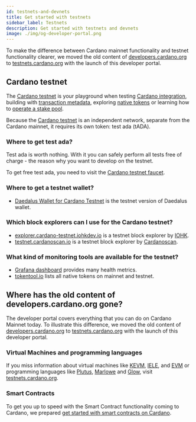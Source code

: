 ```yaml
---
id: testnets-and-devnets
title: Get started with testnets
sidebar_label: Testnets
description: Get started with testnets and devnets
image: ./img/og-developer-portal.png
--- 
```


To make the difference between Cardano mainnet functionality and testnet functionality clearer, we moved the old content of [developers.cardano.org](https://developers.cardano.org) to [testnets.cardano.org](https://testnets.cardano.org) with the launch of this developer portal.

## Cardano testnet
The [Cardano testnet](https://testnets.cardano.org/en/testnets/cardano/overview/) is your playground when testing [Cardano integration](/docs/integrate-cardano/), building with [transaction metadata](/docs/transaction-metadata/), exploring [native tokens](/docs/native-tokens/) or learning how to [operate a stake pool](/docs/operate-a-stake-pool/).

Because the [Cardano testnet](https://testnets.cardano.org/en/testnets/cardano/overview/) is an independent network, separate from the Cardano mainnet, it requires its own token: test ada (tADA).  

### Where to get test ada?
Test ada is worth nothing. With it you can safely perform all tests free of charge - the reason why you want to develop on the testnet. 

To get free test ada, you need to visit the [Cardano testnet faucet](docs/integrate-cardano/testnet-faucet/). 

### Where to get a testnet wallet?
- [Daedalus Wallet for Cardano Testnet](https://testnets.cardano.org/en/testnets/cardano/get-started/wallet/) is the testnet version of Daedalus wallet.

### Which block explorers can I use for the Cardano testnet?
- [explorer.cardano-testnet.iohkdev.io](https://explorer.cardano-testnet.iohkdev.io/) is a testnet block explorer by [IOHK](https://iohk.io).
- [testnet.cardanoscan.io](https://testnet.cardanoscan.io) is a testnet block explorer by [Cardanoscan](https://cardanoscan.io).

### What kind of monitoring tools are available for the testnet?
- [Grafana dashboard](https://monitoring.cardano-testnet.iohkdev.io/grafana/d/Oe0reiHef/cardano-application-metrics-v2?orgId=1&refresh=1m&from=now-7d&to=now) provides many health metrics.
- [tokentool.io](https://tokentool.io) lists all native tokens on mainnet and testnet.

## Where has the old content of developers.cardano.org gone?
The developer portal covers everything that you can do on Cardano Mainnet today. To illustrate this difference, we moved the old content of [developers.cardano.org](https://developers.cardano.org) to [testnets.cardano.org](https://testnets.cardano.org) with the launch of this developer portal.

### Virtual Machines and programming languages
If you miss information about virtual machines like [KEVM](https://testnets.cardano.org/en/virtual-machines/kevm/overview/), [IELE](https://testnets.cardano.org/en/virtual-machines/iele/overview/), and [EVM](https://testnets.cardano.org/en/virtual-machines/evm/overview/) or programming languages like [Plutus](https://testnets.cardano.org/en/programming-languages/plutus/overview/), [Marlowe](https://testnets.cardano.org/en/programming-languages/marlowe/overview/) and [Glow](https://testnets.cardano.org/en/programming-languages/glow/overview/), visit [testnets.cardano.org](https://testnets.cardano.org).

### Smart Contracts
To get you up to speed with the Smart Contract functionality coming to Cardano, we prepared [get started with smart contracts on Cardano](/docs/get-started/smart-contracts-signpost).


